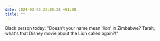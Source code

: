 ```yaml
---
date: 2024-03-26 23:00:28 +01:00
title: ""
---
```

Black person today: "Doesn't your name mean 'lion' in Zimbabwe? Tarah, what's that Disney movie about the Lion called again?!"
